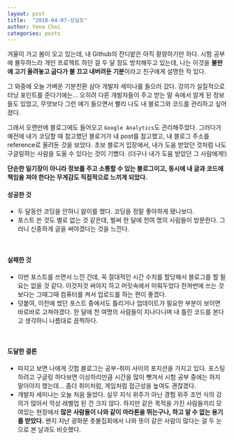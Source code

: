 ```yaml
---
layout: post
title:  "2018-04-07-성실도"
author: Yena Choi
categories: posts
---
```


겨울이 가고 봄이 오고 있는데, 내 Github의 잔디밭은 아직 황량하기만 하다. 시험 공부에 몰두하느라 개인 프로젝트 하던 걸 두 달 정도 방치해두고 있는데, 나는 이것을 **불판에 고기 올려놓고 굽다가 불 끄고 내버려둔 기분**이라고 친구에게 설명한 적 있다.

그 와중에 오늘 가벼운 기분전환 삼아 개발자 세미나를 들으러 갔다. 강의가 실질적으로 터닝 포인트를 준다기에는... 오히려 다른 개발자들이 주고 받는 말 속에서 알게 된 정보들도 있었고, 무엇보다 그런 얘기 들으면서 빨리 나도 내 블로그와 코드를 관리하고 싶어졌다.

그래서 오랜만에 블로그에도 들어오고 `Google Analytics`도 관리해주었다. 그러다가 예전에 내가 코딩할 때 참고했던 블로거가 내 post를 참고했고, 내 블로그 주소를 reference로 올려둔 것을 보았다. 초보 블로거 입장에서, 내가 도움 받았던 것처럼 나도 구글링하는 사람을 도울 수 있다는 것이 기뻤다. (더구나 내가 도움 받았던 그 사람에게!)

**단순한 일기장이 아니라 정보를 주고 소통할 수 있는 블로그이고, 동시에 내 글과 코드에 책임을 져야 한다는 무게감도 직접적으로 느끼게 되었다.**

#### 성공한 것
- 두 달동안 코딩을 안하니 앓이를 했다. 코딩을 정말 좋아하게 됐나보다.
- 포스트 쓴 것도 별로 없는 것 같은데, 벌써 한 달에 천여 명의 사람들이 방문한다. 그러니 신중하게 글을 써야겠다는 것을 느낀다.
<br>

#### 실패한 것
- 이번 포스트를 쓰면서 느낀 건데, 꼭 절대적인 시간 수치를 할당해서 블로그를 할 필요는 없을 것 같다. 이것저것 써야지 하고 머릿속에서 미뤄두었다 한꺼번에 쓰는 것보다는 그때그때 컴퓨터를 켜서 업로드를 하는 편이 좋겠다.
- 덧붙여, 이전에 썼던 포스트 중에서도 틀리거나 업데이트가 필요한 부분이 보이면 바로바로 고쳐야겠다. 한 달에 천 여명의 사람들이 지나다니며 내 틀린 코드를 본다고 생각하니 나름대로 끔찍하다.
<br>

#### 도달한 결론
- 따지고 보면 나에게 깃헙 블로그는 공부-취미 사이의 포지션을 가지고 있다. 포스팅 하려고 구글링 하다보면 이상하리만큼 시간을 많이 뺏겨서 시험 공부 중에는 하지 말아야지 했는데... 좀더 취미처럼, 게임처럼 접근성을 높여도 괜찮겠다.
- 개발자 세미나는 오늘 처음 들었다. 실무 지식 위주가 아닌 경험 위주 조언 식의 강의가 많아서 막상 레벨업 된 건 크지 않다. 하지만 같은 목적을 가진 사람들끼리 모여있는 현장에서 **많은 사람들이 나와 같이 마라톤을 뛰는구나, 하고 알 수 없는 용기를 받았다.** 왠지 지난 광화문 촛불집회에서 나와 뜻이 같은 사람이 많다는 걸 두 눈으로 본 날과도 비슷했다.
<br>
